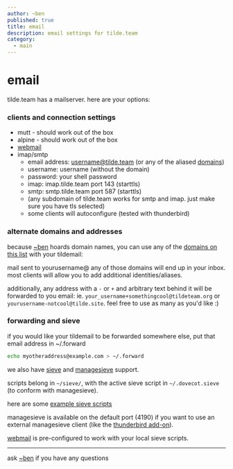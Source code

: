 ```yaml
---
author: ~ben
published: true
title: email
description: email settings for tilde.team
category:
  - main
---
```


# email

tilde.team has a mailserver. here are your options:

### clients and connection settings

- mutt - should work out of the box
- alpine - should work out of the box
- [webmail](https://mail.tilde.team)
- imap/smtp
  - email address: username@tilde.team (or any of the aliased [domains](?page=domains))
  - username: username (without the domain)
  - password: your shell password
  - imap: imap.tilde.team port 143 (starttls)
  - smtp: smtp.tilde.team port 587 (starttls)
  - (any subdomain of tilde.team works for smtp and imap. just make sure you have tls selected)
  - some clients will autoconfigure (tested with thunderbird)

### alternate domains and addresses

because [~ben](https://tilde.team/~ben/) hoards domain names, you can use any of the [domains on this list](?page=domains) with your tildemail:

mail sent to yourusername@ any of those domains will end up in your inbox. most clients will allow you to add additional identities/aliases.

additionally, any address with a `-` or `+` and arbitrary text behind it will be forwarded to you email: ie. `your_username+somethingcool@tildeteam.org` or `yourusername-notcool@tilde.site`.
feel free to use as many as you'd like :)

### forwarding and sieve

if you would like your tildemail to be forwarded somewhere else, put that email address in ~/.forward

```bash
echo myotheraddress@example.com > ~/.forward
```

we also have [sieve](http://sieve.info) and [managesieve](https://wiki1.dovecot.org/ManageSieve) support.

scripts belong in `~/sieve/`, with the active sieve script in `~/.dovecot.sieve` (to conform with managesieve).

here are some [example sieve scripts](https://wiki.dovecot.org/Pigeonhole/Sieve/Examples)

managesieve is available on the default port (4190) if you want to use an external managesieve client (like the [thunderbird add-on](https://github.com/thsmi/sieve)).

[webmail](https://mail.tilde.team) is pre-configured to work with your local sieve scripts.

---

ask [~ben](/~ben/) if you have any questions
